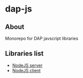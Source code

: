 # dap-js

## About

Monorepo for DAP javscript libraries

## Libraries list

- [NodeJS server](https://github.com/dkonasov/dap-js/tree/master/packages/server)
- [NodeJS client](https://github.com/dkonasov/dap-js/tree/master/packages/client)